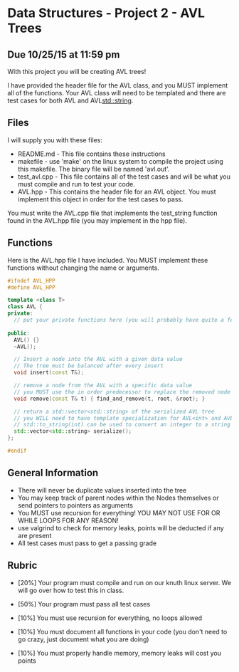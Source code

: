 # Data Structures - Project 2 - AVL Trees
## Due 10/25/15 at 11:59 pm

With this project you will be creating AVL trees!

I have provided the header file for the AVL class, and you MUST implement all of the functions.
Your AVL class will need to be templated and there are test cases for both AVL<int> and AVL<std::string>.

## Files

I will supply you with these files:

 * README.md - This file contains these instructions
 * makefile - use 'make' on the linux system to compile the project using this makefile.  The binary file will be named 'avl.out'.
 * test_avl.cpp - This file contains all of the test cases and will be what you must compile and run to test your code.
 * AVL.hpp - This contains the header file for an AVL object. You must implement this object in order for the test cases to pass.

You must write the AVL.cpp file that implements the test_string function found in the AVL.hpp file (you may implement in the hpp file).

## Functions

Here is the AVL.hpp file I have included.  You MUST implement these functions without changing the name or arguments.

```c++
#ifndef AVL_HPP
#define AVL_HPP

template <class T>
class AVL {
private:
  // put your private functions here (you will probably have quite a few)
  
public:
  AVL() {}
  ~AVL();

  // Insert a node into the AVL with a given data value
  // The tree must be balanced after every insert
  void insert(const T&);

  // remove a node from the AVL with a specific data value
  // you MUST use the in order predecessor to replace the removed node
  void remove(const T& t) { find_and_remove(t, root, &root); }

  // return a std::vector<std::string> of the serialized AVL tree
  // you WILL need to have template specialization for AVL<int> and AVL<std::string>
  // std::to_string(int) can be used to convert an integer to a string
  std::vector<std::string> serialize();
};

#endif
```

## General Information

  * There will never be duplicate values inserted into the tree
  * You may keep track of parent nodes within the Nodes themselves or send pointers to pointers as arguments
  * You MUST use recursion for everything!  YOU MAY NOT USE FOR OR WHILE LOOPS FOR ANY REASON!
  * use valgrind to check for memory leaks, points will be deducted if any are present
  * All test cases must pass to get a passing grade

## Rubric

 * [20%] Your program must compile and run on our knuth linux server. We will go over how to test this in class. 

 * [50%] Your program must pass all test cases

 * [10%] You must use recursion for everything, no loops allowed

 * [10%] You must document all functions in your code (you don't need to go crazy, just document what you are doing)

 * [10%] You must properly handle memory, memory leaks will cost you points

